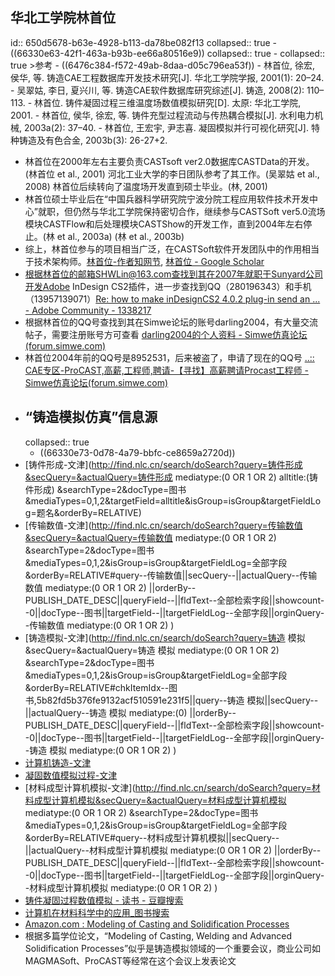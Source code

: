 ## 华北工学院林首位
id:: 650d5678-b63e-4928-b113-da78be082f13
collapsed:: true
	- ((66330e63-42f1-463a-b93b-ee66a80516e9))
	  collapsed:: true
		- collapsed:: true
		  >参考
			- ((6476c384-f572-49ab-8daa-d05c796ea53f))
			- 林首位, 徐宏, 侯华, 等. 铸造CAE工程数据库开发技术研究[J]. 华北工学院学报, 2001(1): 20–24.
			- 吴翠姑, 李日, 夏兴川, 等. 铸造CAE软件数据库研究综述[J]. 铸造, 2008(2): 110–113.
			- 林首位. 铸件凝固过程三维温度场数值模拟研究[D]. 太原: 华北工学院, 2001.
			- 林首位, 侯华, 徐宏, 等. 铸件充型过程流动与传热耦合模拟[J]. 水利电力机械, 2003a(2): 37–40.
			- 林首位, 王宏宇, 尹志喜. 凝固模拟并行可视化研究[J]. 特种铸造及有色合金, 2003b(3): 26-27+2.
- 林首位在2000年左右主要负责CASTsoft ver2.0数据库CASTData的开发。(林首位 et al., 2001) 河北工业大学的李日团队参考了其工作。(吴翠姑 et al., 2008) 林首位后续转向了温度场开发直到硕士毕业。(林, 2001)
- 林首位硕士毕业后在“中国兵器科学研究院宁波分院工程应用软件技术开发中心”就职，但仍然与华北工学院保持密切合作，继续参与CASTSoft ver5.0流场模块CASTFlow和后处理模块CASTShow的开发工作，直到2004年左右停止。(林 et al., 2003a) (林 et al., 2003b)
- 综上，林首位参与的项目相当广泛，在CASTSoft软件开发团队中的作用相当于技术架构师。[林首位-作者知网节](https://kns.cnki.net/kcms2/author/detail?v=3uoqIhG8C45UgIk_lOaz19mhkuTw8bO64UBYc1A44LVPGJqjp_EimGheyeSLEBffnwXGpFJuOkVB9eNEmhVUGk5NKQDVCCjO4hMGcsXr5qj5GOtBIogzOkF1VZiUsP50&uniplatform=NZKPT), [林首位 - Google Scholar](https://scholar.google.com/scholar?hl=en&as_sdt=0%2C5&q=%E6%9E%97%E9%A6%96%E4%BD%8D&btnG=)
- 根据林首位的邮箱SHWLin@163.com查找到其在2007年就职于Sunyard公司开发Adobe InDesign CS2插件，进一步查找到QQ（280196343）和手机（13957139071）[Re: how to make inDesignCS2 4.0.2 plug-in send an ... - Adobe Community - 1338217](https://community.adobe.com/t5/indesign-discussions/how-to-make-indesigncs2-4-0-2-plug-in-send-an-http-resuest-to-web-service-20-may-2007/m-p/1338221)
- 根据林首位的QQ号查找到其在Simwe论坛的账号darling2004，有大量交流帖子，需要注册账号方可查看 [darling2004的个人资料 - Simwe仿真论坛(forum.simwe.com)](https://forum.simwe.com/home.php?mod=space&uid=71608&do=profile)
- 林首位2004年前的QQ号是8952531，后来被盗了，申请了现在的QQ号 [..:: CAE专区-ProCAST,高薪,工程师,聘请-【寻找】高薪聘请Procast工程师 - Simwe仿真论坛(forum.simwe.com)](https://forum.simwe.com/forum.php?mod=viewthread&tid=336082&page=1#pid337068)
- ## “铸造模拟仿真”信息源
  collapsed:: true
	- ((66330e73-0d78-4a79-bbfc-ce8659a2720d))
- [铸件形成-文津](http://find.nlc.cn/search/doSearch?query=铸件形成&secQuery=&actualQuery=铸件形成 mediatype:(0 OR 1 OR 2)  alltitle:(铸件形成) &searchType=2&docType=图书&mediaTypes=0,1,2&targetField=alltitle&isGroup=isGroup&targetFieldLog=题名&orderBy=RELATIVE)
- [传输数值-文津](http://find.nlc.cn/search/doSearch?query=传输数值&secQuery=&actualQuery=传输数值 mediatype:(0 OR 1 OR 2) &searchType=2&docType=图书&mediaTypes=0,1,2&isGroup=isGroup&targetFieldLog=全部字段&orderBy=RELATIVE#query--传输数值||secQuery--||actualQuery--传输数值 mediatype:(0 OR 1 OR 2) ||orderBy--PUBLISH_DATE_DESC||queryField--||fldText--全部检索字段||showcount--0||docType--图书||targetField--||targetFieldLog--全部字段||orginQuery--传输数值 mediatype:(0 OR 1 OR 2) )
- [铸造模拟-文津](http://find.nlc.cn/search/doSearch?query=铸造 模拟&secQuery=&actualQuery=铸造 模拟 mediatype:(0 OR 1 OR 2) &searchType=2&docType=图书&mediaTypes=0,1,2&isGroup=isGroup&targetFieldLog=全部字段&orderBy=RELATIVE#chkItemIdx--图书,5b82fd5b376fe9132acf510591e231f5||query--铸造 模拟||secQuery--||actualQuery--铸造 模拟 mediatype:(0)  ||orderBy--PUBLISH_DATE_DESC||queryField--||fldText--全部检索字段||showcount--0||docType--图书||targetField--||targetFieldLog--全部字段||orginQuery--铸造 模拟 mediatype:(0 OR 1 OR 2) )
- [计算机铸造-文津](http://find.nlc.cn/search/doSearch?query=计算机%20铸造&secQuery=&actualQuery=计算机%20铸造%20mediatype%3A%280%20OR%201%20OR%202%29%20&searchType=2&docType=图书&mediaTypes=0,1,2&isGroup=isGroup&targetFieldLog=全部字段&orderBy=RELATIVE#chkItemIdx--图书%2C5b82fd5b376fe9132acf510591e231f5||query--计算机%20铸造||secQuery--||actualQuery--计算机%20铸造%20mediatype%3A%280%29%20%20||orderBy--PUBLISH_DATE_DESC||fldText--%0A%20全部检索字段||curArea--mediatype||showcount--0||docType--图书||targetField--||targetFieldLog--全部字段||orginQuery--计算机%20铸造%20mediatype%3A%280%20OR%201%20OR%202%29%20)
- [凝固数值模拟过程-文津](http://find.nlc.cn/search/doSearch?query=凝固过程数值模拟&secQuery=&actualQuery=凝固过程数值模拟&searchType=2&docType=全部&isGroup=isGroup&targetFieldLog=全部字段&orderBy=RELATIVE#chkItemIdx--图书%2C5b82fd5b376fe9132acf510591e231f5||query--凝固过程数值模拟||secQuery--||actualQuery--凝固过程数值模拟%20mediatype%3A%280%29%20%20||orderBy--PUBLISH_DATE_DESC||fldText--%0A%20%0A%20全部检索字段||curArea--mediatype||showcount--0||docType--全部||targetField--||targetFieldLog--全部字段||orginQuery--凝固过程数值模拟)
- [材料成型计算机模拟-文津](http://find.nlc.cn/search/doSearch?query=材料成型计算机模拟&secQuery=&actualQuery=材料成型计算机模拟 mediatype:(0 OR 1 OR 2) &searchType=2&docType=图书&mediaTypes=0,1,2&isGroup=isGroup&targetFieldLog=全部字段&orderBy=RELATIVE#query--材料成型计算机模拟||secQuery--||actualQuery--材料成型计算机模拟 mediatype:(0 OR 1 OR 2) ||orderBy--PUBLISH_DATE_DESC||queryField--||fldText--全部检索字段||showcount--0||docType--图书||targetField--||targetFieldLog--全部字段||orginQuery--材料成型计算机模拟 mediatype:(0 OR 1 OR 2) )
- [铸件凝固过程数值模拟 - 读书 - 豆瓣搜索](https://search.douban.com/book/subject_search?search_text=铸件凝固过程数值模拟&cat=1001)
- [计算机在材料科学中的应用_图书搜索](http://book.ucdrs.superlib.net/search?sw=+%E8%AE%A1%E7%AE%97%E6%9C%BA%E5%9C%A8%E6%9D%90%E6%96%99%E7%A7%91%E5%AD%A6%E4%B8%AD%E7%9A%84%E5%BA%94%E7%94%A8+&allsw=%23%2Call%E7%92%81%EF%BC%84%E7%95%BB%E9%8F%88%E5%93%84%E6%B9%AA%E9%8F%89%E6%84%AD%E6%9E%A1%E7%BB%89%E6%88%9D%EE%84%9F%E6%B6%93%EE%85%A0%E6%AE%91%E6%90%B4%E6%97%82%E6%95%A4&bCon=&ecode=utf-8&channel=search&Field=all)
- [Amazon.com : Modeling of Casting and Solidification Processes](https://www.amazon.com/s?k=Modeling+of+Casting+and+Solidification+Processes&ref=nb_sb_noss)
- 根据多篇学位论文，“Modeling of Casting, Welding and Advanced Solidification Processes”似乎是铸造模拟领域的一个重要会议，商业公司如MAGMASoft、ProCAST等经常在这个会议上发表论文